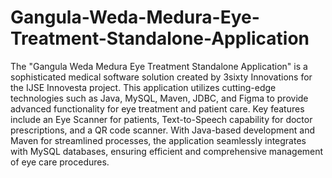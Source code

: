 # Gangula-Weda-Medura-Eye-Treatment-Standalone-Application
The "Gangula Weda Medura Eye Treatment Standalone Application" is a sophisticated medical software solution created by 3sixty Innovations for the IJSE Innovesta project. This application utilizes cutting-edge technologies such as Java, MySQL, Maven, JDBC, and Figma to provide advanced functionality for eye treatment and patient care. Key features include an Eye Scanner for patients, Text-to-Speech capability for doctor prescriptions, and a QR code scanner. With Java-based development and Maven for streamlined processes, the application seamlessly integrates with MySQL databases, ensuring efficient and comprehensive management of eye care procedures.
